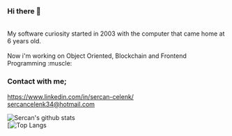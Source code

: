 ### Hi there 👋

 <br> 
My software curiosity started in 2003 with the computer that came home at 6 years old.<br>
<br> Now i'm working on Object Oriented, Blockchain and Frontend Programming :muscle:


### Contact with me;
https://www.linkedin.com/in/sercan-celenk/ </br>
sercancelenk34@hotmail.com

![Sercan's github stats](https://github-readme-stats.vercel.app/api?username=celenksercan) </br>
[![Top Langs](https://github-readme-stats.vercel.app/api/top-langs/?username=celenksercan)

